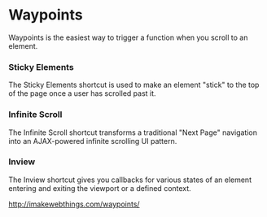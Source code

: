 # Waypoints

Waypoints is the easiest way to trigger a function when you scroll to an element.

### Sticky Elements
The Sticky Elements shortcut is used to make an element "stick" to the top of the page once a user has scrolled past it.
### Infinite Scroll
The Infinite Scroll shortcut transforms a traditional "Next Page" navigation into an AJAX-powered infinite scrolling UI pattern.
### Inview
The Inview shortcut gives you callbacks for various states of an element entering and exiting the viewport or a defined context.

http://imakewebthings.com/waypoints/
